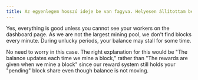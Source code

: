 ```yaml
---
title: Az egyenlegem hosszú ideje be van fagyva. Helyesen állítottam be a bányász programomat?
---
```


Yes, everything is good unless you cannot see your workers on the dashboard page. As we are not the largest mining pool, we don't find blocks every minute. During unlucky periods, your balance may stall for some time.

No need to worry in this case. The right explanation for this would be "The balance updates each time we mine a block," rather than "The rewards are given when we mine a block" since our reward system still holds your "pending" block share even though balance is not moving.